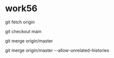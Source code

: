 # work56

git fetch origin

git checkout main

git merge origin/master

git merge origin/master --allow-unrelated-histories